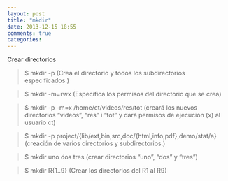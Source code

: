 ```yaml
---
layout: post
title: "mkdir"
date: 2013-12-15 18:55
comments: true
categories: 
---
```

Crear directorios 

>$ mkdir -p            (Crea el directorio y todos los subdirectorios especificados.) 

>$ mkdir -m=rwx      (Especifica los permisos del directorio que se crea) 

>$ mkdir -p -m=x /home/ct/videos/res/tot  (creará los nuevos directorios “videos”, “res” i “tot” y dará permisos de ejecución (x)  al usuario ct) 

>$ mkdir -p project/{lib/ext,bin,src,doc/{html,info,pdf},demo/stat/a} (creación de varios directorios y subdirectorios.)

>$ mkdir uno dos tres (crear directorios “uno”, “dos” y “tres”)

>$ mkdir R{1..9} (Crear los directorios del R1 al R9)

